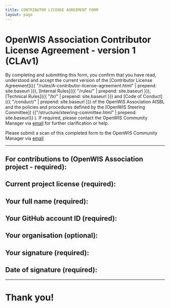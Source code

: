 ```yaml
---
title: CONTRIBUTOR LICENSE AGREEMENT FORM
layout: page
---
```


# OpenWIS Association Contributor License Agreement - version 1 (CLAv1)

By completing and submitting this form, you confirm that you have read, understood and accept the current version of the [Contributor License Agreement]({{ "/rules/A-contributor-license-agreement.html" | prepend: site.baseurl }}), [Internal Rules]({{ "/rules/" | prepend: site.baseurl }}), [Technical Rules]({{ "/tr/" | prepend: site.baseurl }}) and [Code of Conduct]({{ "/conduct/" | prepend: site.baseurl }}) of the OpenWIS Association AISBL and the policies and procedures defined by the [OpenWIS Steering Committee]( {{"/structure/steering-committee.html" | prepend: site.baseurl}} ).  If required, please contact the OpenWIS Community Manager via [email](mailto:contact@openwis.io) for further clarification or help.

Please submit a scan of this completed form to the OpenWIS Community Manager via [email](mailto:contact@openwis.io)

----

## For contributions to (OpenWIS Association project - required):

## Current project license (required):

## Your full name (required):

## Your GitHub account ID (required):

## Your organisation (optional):

## Your signature (required):

## Date of signature (required):  

----

# Thank you!
